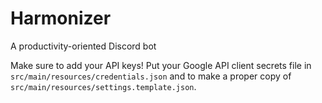 # Harmonizer
A productivity-oriented Discord bot

Make sure to add your API keys! Put your Google API client secrets file in `src/main/resources/credentials.json` and to make a proper copy of `src/main/resources/settings.template.json`.
